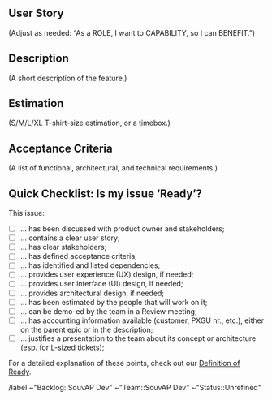 ## User Story

(Adjust as needed: “As a ROLE, I want to CAPABILITY, so I can BENEFIT.”)

## Description

(A short description of the feature.)

## Estimation

(S/M/L/XL T-shirt-size estimation, or a timebox.)

## Acceptance Criteria

(A list of functional, architectural, and technical requirements.)

## Quick Checklist: Is my issue ‘Ready’?

This issue:

- [ ] … has been discussed with product owner and stakeholders;
- [ ] … contains a clear user story;
- [ ] … has clear stakeholders;
- [ ] … has defined acceptance criteria;
- [ ] … has identified and listed dependencies;
- [ ] … provides user experience (UX) design, if needed;
- [ ] … provides user interface (UI) design, if needed;
- [ ] … provides architectural design, if needed;
- [ ] … has been estimated by the people that will work on it;
- [ ] … can be demo-ed by the team in a Review meeting;
- [ ] … has accounting information available (customer, PXGU nr., etc.), either on the parent epic or in the description;
- [ ] … justifies a presentation to the team about its concept or architecture (esp. for L-sized tickets);

For a detailed explanation of these points, check out our [Definition of Ready](https://git.knut.univention.de/univention/customers/dataport/team-souvap/-/blob/master/docs/agreements/definition-of-ready.md).


/label ~"Backlog::SouvAP Dev" ~"Team::SouvAP Dev" ~"Status::Unrefined"
